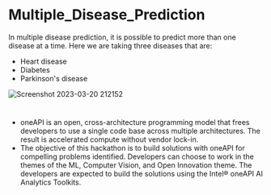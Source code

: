 # Multiple_Disease_Prediction
 In multiple disease prediction, it is possible to predict more than one disease at a time. Here we are taking three diseases that are:
  - Heart disease
  - Diabetes
  - Parkinson's disease
  
![Screenshot 2023-03-20 212152](https://user-images.githubusercontent.com/91345124/226395277-500f715f-292d-4ec0-88dd-54b955c994ed.png)
#
 - oneAPI is an open, cross-architecture programming model that frees developers to use a single code base across multiple architectures. The result is accelerated  compute  without vendor lock-in.
 - The objective of this hackathon is to build solutions with oneAPI for compelling problems identified. Developers can choose to work in the themes of the ML, Computer Vision, and Open Innovation theme. The developers are expected to build the solutions using the Intel® oneAPI AI Analytics Toolkits.
 
